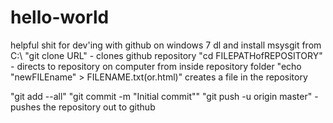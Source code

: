 # hello-world
helpful shit for dev'ing with github
on windows 7 dl and install msysgit
from C:\\
  "git clone URL" - clones github repository
  "cd FILEPATHofREPOSITORY" - directs to repository on computer
from inside repository folder
  "echo "newFILEname" > FILENAME.txt(or.html)" creates a file in the repository

  "git add --all"
  "git commit -m "Initial commit""
  "git push -u origin master" - pushes the repository out to github
